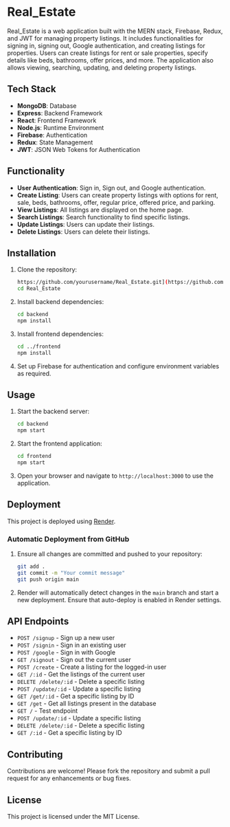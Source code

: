 # Real_Estate

Real_Estate is a web application built with the MERN stack, Firebase, Redux, and JWT for managing property listings. It includes functionalities for signing in, signing out, Google authentication, and creating listings for properties. Users can create listings for rent or sale properties, specify details like beds, bathrooms, offer prices, and more. The application also allows viewing, searching, updating, and deleting property listings.

## Tech Stack

- **MongoDB**: Database
- **Express**: Backend Framework
- **React**: Frontend Framework
- **Node.js**: Runtime Environment
- **Firebase**: Authentication
- **Redux**: State Management
- **JWT**: JSON Web Tokens for Authentication

## Functionality

- **User Authentication**: Sign in, Sign out, and Google authentication.
- **Create Listing**: Users can create property listings with options for rent, sale, beds, bathrooms, offer, regular price, offered price, and parking.
- **View Listings**: All listings are displayed on the home page.
- **Search Listings**: Search functionality to find specific listings.
- **Update Listings**: Users can update their listings.
- **Delete Listings**: Users can delete their listings.

## Installation

1. Clone the repository:
    ```sh
    https://github.com/yourusername/Real_Estate.git](https://github.com/HITARTH3452/Real_Estate_MERN.git
    cd Real_Estate
    ```

2. Install backend dependencies:
    ```sh
    cd backend
    npm install
    ```

3. Install frontend dependencies:
    ```sh
    cd ../frontend
    npm install
    ```

4. Set up Firebase for authentication and configure environment variables as required.

## Usage

1. Start the backend server:
    ```sh
    cd backend
    npm start
    ```

2. Start the frontend application:
    ```sh
    cd frontend
    npm start
    ```

3. Open your browser and navigate to `http://localhost:3000` to use the application.

## Deployment

This project is deployed using [Render](https://render.com/).

### Automatic Deployment from GitHub

1. Ensure all changes are committed and pushed to your repository:
    ```sh
    git add .
    git commit -m "Your commit message"
    git push origin main
    ```

2. Render will automatically detect changes in the `main` branch and start a new deployment. Ensure that auto-deploy is enabled in Render settings.

## API Endpoints

- `POST /signup` - Sign up a new user
- `POST /signin` - Sign in an existing user
- `POST /google` - Sign in with Google
- `GET /signout` - Sign out the current user
- `POST /create` - Create a listing for the logged-in user
- `GET /:id` - Get the listings of the current user
- `DELETE /delete/:id` - Delete a specific listing
- `POST /update/:id` - Update a specific listing
- `GET /get/:id` - Get a specific listing by ID
- `GET /get` - Get all listings present in the database
- `GET /` - Test endpoint
- `POST /update/:id` - Update a specific listing
- `DELETE /delete/:id` - Delete a specific listing
- `GET /:id` - Get a specific listing by ID

## Contributing

Contributions are welcome! Please fork the repository and submit a pull request for any enhancements or bug fixes.

## License

This project is licensed under the MIT License.
